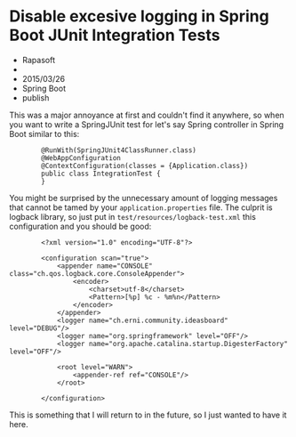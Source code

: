 # Disable excesive logging in Spring Boot JUnit Integration Tests
- Rapasoft
- 
- 2015/03/26
- Spring Boot
- publish

This was a major annoyance at first and couldn't find it anywhere, so when you want to write a SpringJUnit test for let's say Spring controller in Spring Boot similar to this:

			@RunWith(SpringJUnit4ClassRunner.class)
			@WebAppConfiguration
			@ContextConfiguration(classes = {Application.class})
			public class IntegrationTest {
			}
			
You might be surprised by the unnecessary amount of logging messages that cannot be tamed by your `application.properties` file. The culprit is logback library, so just put in `test/resources/logback-test.xml` this configuration and you should be good:			

			<?xml version="1.0" encoding="UTF-8"?>

			<configuration scan="true">
				<appender name="CONSOLE" class="ch.qos.logback.core.ConsoleAppender">
					<encoder>
						<charset>utf-8</charset>
						<Pattern>[%p] %c - %m%n</Pattern>
					</encoder>
				</appender>
				<logger name="ch.erni.community.ideasboard" level="DEBUG"/>
				<logger name="org.springframework" level="OFF"/>
				<logger name="org.apache.catalina.startup.DigesterFactory" level="OFF"/>

				<root level="WARN">
					<appender-ref ref="CONSOLE"/>
				</root>

			</configuration>
			
This is something that I will return to in the future, so I just wanted to have it here.